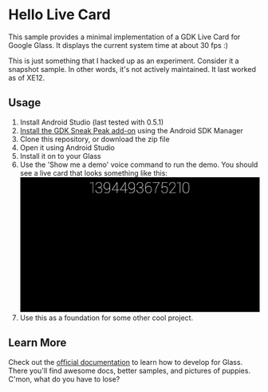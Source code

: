 Hello Live Card
=======

This sample provides a minimal implementation of a GDK Live Card for
Google Glass. It displays the current system time at about 30 fps :)

This is just something that I hacked up as an experiment. Consider it
a snapshot sample. In other words, it's not actively maintained. It
last worked as of XE12.

## Usage

1. Install Android Studio (last tested with 0.5.1)
2. [Install the GDK Sneak Peak add-on](https://developers.google.com/glass/develop/gdk/quick-start#setting_up_the_development_environment) using the Android SDK Manager
3. Clone this repository, or download the zip file
4. Open it using Android Studio
5. Install it on to your Glass
6. Use the 'Show me a demo' voice command to run the demo. 
    You should see a live card that looks something like this: ![Hello live card running](README/running.png)
7. Use this as a foundation for some other cool project.

## Learn More

Check out the
[official documentation](https://developers.google.com/glass/develop/index)
to learn how to develop for Glass.  There you'll find awesome docs,
better samples, and pictures of puppies. C'mon, what do you have to lose?
